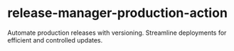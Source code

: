 # release-manager-production-action
Automate production releases with versioning. Streamline deployments for efficient and controlled updates.
